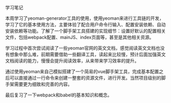 学习笔记

本周学习了yeoman-generator工具的使用，使用yeoman来进行工具链的开发，学习了它的基本使用方法，主要体验了配合用户命令行输入、配置安装依赖、自动安装依赖等功能。了解了一个脚手架工具搭建的实现细节：设置好默认的配置相关文件，包括webpack配置、mainJS、index页面等，甚至是其他相关资源。

学习过程中首次尝试阅读了一些yeoman官网的英文文档，感觉阅读英文文档也没有想象中那么难，前期需要借助一些翻译工具，读起来比较慢，预计后面加强英文文档阅读的能力，慢慢会提升阅读效率，从来带来学习效率的提升。

通过使用yeoman来自己模拟搭建了一个简易的vue脚手架工具，完成基本配置之后可以直接通过一行命令来创建一整套的资源文件，进行开发。当然项目级别的脚手架需要更为细致和完善的内容。

最后复习了一下webpack和babel的基本知识和概念。